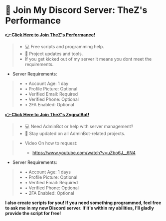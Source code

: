 # 🎉 Join My Discord Server: TheZ's Performance

**[👉 Click Here to Join TheZ's Performance!](https://discord.gg/zsGTqgnsmK)**
> - 💻 Free scripts and programming help.
> - 📢 Project updates and tools.
> - If you get kicked out of my server it means you dont meet the requirements.

- Server Requirements:
>   
>   - • Account Age: 1 day
>   - • Profile Picture: Optional
>   - • Verified Email: Required
>   - • Verified Phone: Optional
>   - • 2FA Enabled: Optional



**[👉 Click Here to Join TheZ's ZygnalBot!](https://discord.gg/U8sssc6xbv)**
> - 💻 Need AdminBot or help with server management?
> - 📢 Stay updated on all AdminBot-related projects.

> - Video On how to request:
>   
>    - https://www.youtube.com/watch?v=uZbo6J__6N4

- Server Requirements:
>   
>   - • Account Age: 1 days
>   - • Profile Picture: Optional
>   - • Verified Email: Required
>   - • Verified Phone: Optional
>   -   • 2FA Enabled: Optional
>

 **I also create scripts for you! If you need something programmed, feel free to ask me in my new Discord server. If it's within my abilities, I’ll gladly provide the script for free!**
